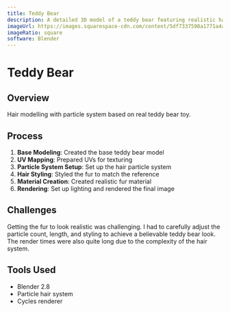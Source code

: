 ```yaml
---
title: Teddy Bear
description: A detailed 3D model of a teddy bear featuring realistic hair simulation using Blender's particle system.
imageUrl: https://images.squarespace-cdn.com/content/5df7337598a1771a4a73ef26/1590806202203-0KVBKWYEMEAY48QHPSGH/Bear+Image+7.png?content-type=image%2Fpng
imageRatio: square
software: Blender
---
```


# Teddy Bear

## Overview
Hair modelling with particle system based on real teddy bear toy.

## Process
1. **Base Modeling**: Created the base teddy bear model
2. **UV Mapping**: Prepared UVs for texturing
3. **Particle System Setup**: Set up the hair particle system
4. **Hair Styling**: Styled the fur to match the reference
5. **Material Creation**: Created realistic fur material
6. **Rendering**: Set up lighting and rendered the final image

## Challenges
Getting the fur to look realistic was challenging. I had to carefully adjust the particle count, length, and styling to achieve a believable teddy bear look. The render times were also quite long due to the complexity of the hair system.

## Tools Used
- Blender 2.8
- Particle hair system
- Cycles renderer
